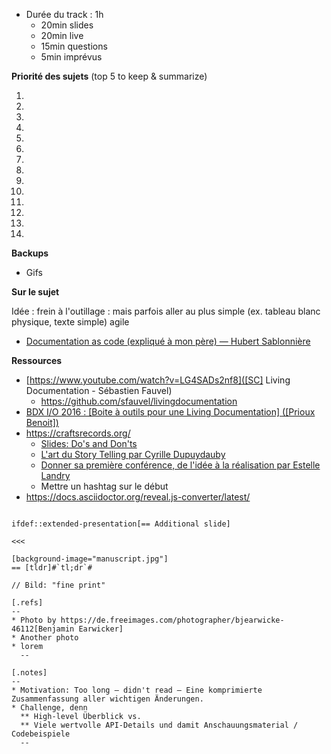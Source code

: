 - Durée du track : 1h
  - 20min slides
  - 20min live
  - 15min questions
  - 5min imprévus


**Priorité des sujets** (top 5 to keep & summarize)

1. 
2. 
3. 
4. 
5. 
6. 
7. 
8. 
9. 
10.
11. 
12. 
13. 
14. 

**Backups**

- Gifs

**Sur le sujet**

Idée : frein à l'outillage : mais parfois aller au plus simple (ex. tableau blanc physique, texte simple) agile

- [Documentation as code (expliqué à mon père) — Hubert Sablonnière](https://www.youtube.com/watch?v=1rKgVF5CEEY)

**Ressources**

- [https://www.youtube.com/watch?v=LG4SADs2nf8]([SC] Living Documentation - Sébastien Fauvel)
  - https://github.com/sfauvel/livingdocumentation
- [BDX I/O 2016 : [Boite à outils pour une Living Documentation] ([Prioux Benoit])](https://www.youtube.com/watch?v=xbcFyYIKZ_M)
- https://craftsrecords.org/
  - [Slides: Do's and Don'ts](https://www.youtube.com/watch?v=onfaLYecMlQ)
  - [L'art du Story Telling par Cyrille Dupuydauby](https://www.youtube.com/watch?v=aNfYcXTpV1c)
  - [Donner sa première conférence, de l'idée à la réalisation par Estelle Landry](https://www.youtube.com/watch?v=15LSass6j9A)
  - Mettre un hashtag sur le début
- https://docs.asciidoctor.org/reveal.js-converter/latest/

```asciidoc

ifdef::extended-presentation[== Additional slide]

<<<

[background-image="manuscript.jpg"]
== [tldr]#`tl;dr`#

// Bild: "fine print"

[.refs]
--
* Photo by https://de.freeimages.com/photographer/bjearwicke-46112[Benjamin Earwicker]
* Another photo
* lorem
  --

[.notes]
--
* Motivation: Too long – didn't read – Eine komprimierte Zusammenfassung aller wichtigen Änderungen.
* Challenge, denn
  ** High-level Überblick vs.
  ** Viele wertvolle API-Details und damit Anschauungsmaterial / Codebeispiele
  --
```
